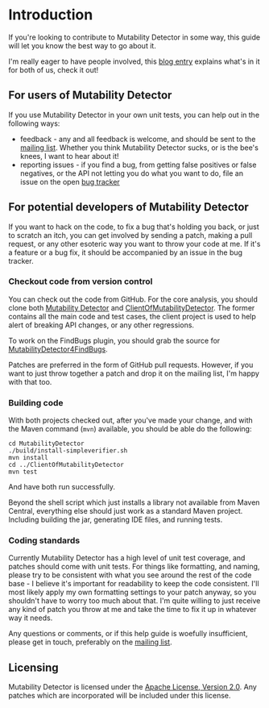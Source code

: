 # Introduction

If you're looking to contribute to Mutability Detector in some way, this guide will let you know the best way to go about it.

I'm really eager to have people involved, this [blog entry](http://mutability-detector.blogspot.co.uk/2013/08/meet-project-opportunity-to-join-open.html) explains what's in it for both of us, check it out!

## For users of Mutability Detector
If you use Mutability Detector in your own unit tests, you can help out in the following ways:
  * feedback - any and all feedback is welcome, and should be sent to the [mailing list](http://groups.google.com/group/mutability-detector). Whether you think Mutability Detector sucks, or is the bee's knees, I want to hear about it!
  * reporting issues - if you find a bug, from getting false positives or false negatives, or the API not letting you do what you want to do, file an issue on the open [bug tracker](https://github.com/MutabilityDetector/MutabilityDetector/issues)

## For potential developers of Mutability Detector
If you want to hack on the code, to fix a bug that's holding you back, or just to scratch an itch, you can get involved by sending a patch, making a pull request, or any other esoteric way you want to throw your code at me. If it's a feature or a bug fix, it should be accompanied by an issue in the bug tracker.

### Checkout code from version control
You can check out the code from GitHub. For the core analysis, you should clone both [Mutability Detector](https://github.com/MutabilityDetector/MutabilityDetector) and [ClientOfMutabilityDetector](https://github.com/MutabilityDetector/ClientOfMutabilityDetector). The former contains all the main code and test cases, the client project is used to help alert of breaking API changes, or any other regressions. 

To work on the FindBugs plugin, you should grab the source for [MutabilityDetector4FindBugs](https://github.com/MutabilityDetector/MutabilityDetector4FindBugs).

Patches are preferred in the form of GitHub pull requests. However, if you want to just throw together a patch and drop it on the mailing list, I'm happy with that too.

### Building code
With both projects checked out, after you've made your change, and with the Maven command (`mvn`) available, you should be able do the following:

    cd MutabilityDetector
    ./build/install-simpleverifier.sh
    mvn install  
    cd ../ClientOfMutabilityDetector  
    mvn test
 

And have both run successfully.

Beyond the shell script which just installs a library not available from Maven Central, everything else should just work as a standard Maven project. Including building the jar, generating IDE files, and running tests.

### Coding standards

Currently Mutability Detector has a high level of unit test coverage, and patches should come with unit tests. For things like formatting, and naming, please try to be consistent with what you see around the rest of the code base - I believe it's important for readability to keep the code consistent. I'll most likely apply my own formatting settings to your patch anyway, so you shouldn't have to worry too much about that. I'm quite willing to just receive any kind of patch you throw at me and take the time to fix it up in whatever way it needs.

Any questions or comments, or if this help guide is woefully insufficient, please get in touch, preferably on the [mailing list](http://groups.google.com/group/mutability-detector).

## Licensing
Mutability Detector is licensed under the [Apache License, Version 2.0](http://www.apache.org/licenses/LICENSE-2.0.html). Any patches which are incorporated will be included under this license.



